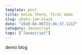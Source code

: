 ```yaml
---
template: post
title: heloo there, first demo
slug: whats-jam-stack
date: "2020-04-06T23:46:37.121Z"
category: Javascript
tags: ["Javascript"]
---
```


demo blog 
